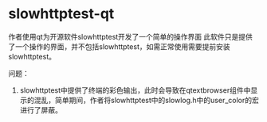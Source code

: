 # slowhttptest-qt
作者使用qt为开源软件slowhttptest开发了一个简单的操作界面
此软件只是提供了一个操作的界面，并不包括slowhttptest，如需正常使用需要提前安装slowhttptest。

问题：
1. slowhttptest中提供了终端的彩色输出，此时会导致在qtextbrowser组件中显示的混乱，简单期间，作者将slowhttptest中的slowlog.h中的user_color的宏进行了屏蔽。
